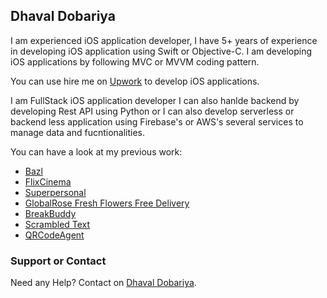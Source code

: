 ## Dhaval Dobariya

I am experienced iOS application developer, I have 5+ years of experience in developing iOS application using Swift or Objective-C. I am developing iOS applications by following MVC or MVVM coding pattern.

You can use hire me on [Upwork](https://www.upwork.com/fl/dobariyadhaval) to develop iOS applications.

I am FullStack iOS application developer I can also hanlde backend by developing Rest API using Python or I can also develop serverless or backend less application using Firebase's or AWS's several services to manage data and fucntionalities.

You can have a look at my previous work:

* [Bazl](https://itunes.apple.com/us/app/bazl/id1271338978?mt=8)
* [FlixCinema](https://apps.apple.com/us/app/flixcinema/id1216604696)
* [Superpersonal](https://apps.apple.com/us/app/superpersonal/id1450291423)
* [GlobalRose Fresh Flowers Free Delivery](https://itunes.apple.com/in/app/globalrose-fresh-flowers-free-delivery/id1020557761?mt=8)
* [BreakBuddy](https://itunes.apple.com/us/app/breakbuddy/id1191169954?mt=8)
* [Scrambled Text](https://apps.apple.com/us/app/scrambled-txt/id1463573695?ls=1)
* [QRCodeAgent](https://apps.apple.com/us/app/qrcodeagent/id1414426396?ls=1)


### Support or Contact

Need any Help? Contact on [Dhaval Dobariya](mailto:dobariyadhaval2020@gmail.com).
